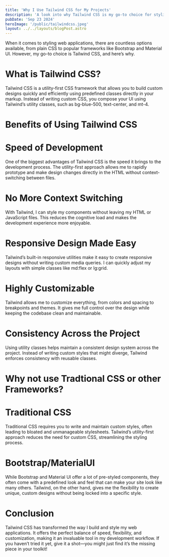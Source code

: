 ```yaml
---
title: 'Why I Use Tailwind CSS for My Projects'
description: 'A look into why Tailwind CSS is my go-to choice for styling web applications over traditional CSS.'
pubDate: 'Sep 23 2024'
heroImage: '/public/tailwindcss.jpeg'
layout: ../../layouts/blogPost.astro
---
```


When it comes to styling web applications, there are countless options available, from plain CSS to popular frameworks like Bootstrap and Material UI. However, my go-to choice is Tailwind CSS, and here’s why.

<h1 class="text-xl font-semibold py-4">What is Tailwind CSS?</h1>

Tailwind CSS is a utility-first CSS framework that allows you to build custom designs quickly and efficiently using predefined classes directly in your markup. Instead of writing custom CSS, you compose your UI using Tailwind’s utility classes, such as bg-blue-500, text-center, and mt-4.

<h1 class="text-xl font-semibold py-4">Benefits of Using Tailwind CSS</h1>

<h1 class="text-xl font-semibold py-4">Speed of Development</h1>

One of the biggest advantages of Tailwind CSS is the speed it brings to the development process. The utility-first approach allows me to rapidly prototype and make design changes directly in the HTML without context-switching between files.

<h1 class="text-xl font-semibold py-4">No More Context Switching</h1>

With Tailwind, I can style my components without leaving my HTML or JavaScript files. This reduces the cognitive load and makes the development experience more enjoyable.

<h1 class="text-xl font-semibold py-4">Responsive Design Made Easy</h1>


Tailwind’s built-in responsive utilities make it easy to create responsive designs without writing custom media queries. I can quickly adjust my layouts with simple classes like md:flex or lg:grid.

<h1 class="text-xl font-semibold py-4">Highly Customizable</h1>

Tailwind allows me to customize everything, from colors and spacing to breakpoints and themes. It gives me full control over the design while keeping the codebase clean and maintainable.

<h1 class="text-xl font-semibold py-4">Consistency Across the Project</h1>

Using utility classes helps maintain a consistent design system across the project. Instead of writing custom styles that might diverge, Tailwind enforces consistency with reusable classes.

<h1 class="text-xl font-semibold pt-4">Why not use Tradtional CSS or other Frameworks?</h1>

<h1 class="text-xl font-semibold py-4">Traditional CSS</h1>


Traditional CSS requires you to write and maintain custom styles, often leading to bloated and unmanageable stylesheets. Tailwind’s utility-first approach reduces the need for custom CSS, streamlining the styling process.

<h1 class="text-xl font-semibold py-4">Bootstrap/MaterialUI</h1>


While Bootstrap and Material UI offer a lot of pre-styled components, they often come with a predefined look and feel that can make your site look like many others. Tailwind, on the other hand, gives me the flexibility to create unique, custom designs without being locked into a specific style.

<h1 class="text-xl font-semibold py-4">Conclusion</h1>


Tailwind CSS has transformed the way I build and style my web applications. It offers the perfect balance of speed, flexibility, and customization, making it an invaluable tool in my development workflow. If you haven’t tried it yet, give it a shot—you might just find it’s the missing piece in your toolkit!

